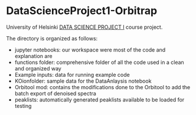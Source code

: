 # DataScienceProject1-Orbitrap

University of Helsinki [DATA SCIENCE PROJECT I](https://studies.helsinki.fi/opintotarjonta/cur/hy-opt-cur-2021-eeee452d-c31e-4e68-b239-b07da05aa34d) course project.

The directory is organized as follows:
- jupyter notebooks: our workspace were most of the code and explanation are
- functions folder: comprehensive folder of all the code used in a clean and organized way
- Example inputs: data for running example code
- KOionfolder: sample data for the DataAnlaysis notebook
- Orbitool mod: contains the modifications done to the Orbitool to add the batch export of denoised spectra
- peaklists: automatically generated peaklists available to be loaded for testing
